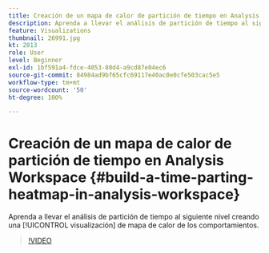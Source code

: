 ```yaml
---
title: Creación de un mapa de calor de partición de tiempo en Analysis Workspace
description: Aprenda a llevar el análisis de partición de tiempo al siguiente nivel creando una visualización de mapa de calor de los comportamientos.
feature: Visualizations
thumbnail: 26991.jpg
kt: 2813
role: User
level: Beginner
exl-id: 1bf591a4-fdce-4053-80d4-a9cd87e04ec6
source-git-commit: 84984ad9bf65cfc69117e40ac0e0cfe503cac5e5
workflow-type: tm+mt
source-wordcount: '50'
ht-degree: 100%

---
```


# Creación de un mapa de calor de partición de tiempo en Analysis Workspace {#build-a-time-parting-heatmap-in-analysis-workspace}

Aprenda a llevar el análisis de partición de tiempo al siguiente nivel creando una [!UICONTROL visualización] de mapa de calor de los comportamientos.

>[!VIDEO](https://video.tv.adobe.com/v/26991/?quality=12&learn=on)
